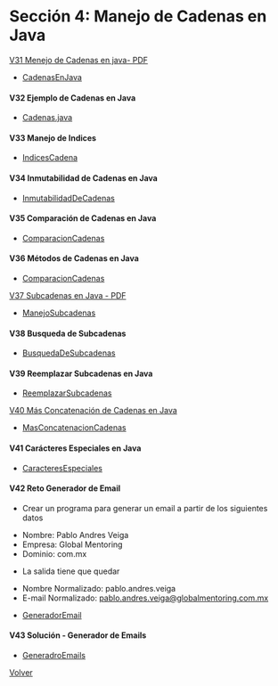 # Sección 4: Manejo de Cadenas en Java

[V31 Menejo de Cadenas en java- PDF](V31_Manejo_de_Cadenas_en_Java/Docs/03-01-00-ManejoCadenas-UJ.pdf)
 * [CadenasEnJava](V31_Manejo_de_Cadenas_en_Java/src/CadenasEnJava.java)

#### V32 Ejemplo de Cadenas en Java
 * [Cadenas.java](V32_Ejemplo_de_Cadenas_en_Java/src/Cadenas.java)

#### V33 Manejo de Indices
 * [IndicesCadena](V33_Manejo_de_Indices_de_Cadenas/src/IndicesCadena.java)

#### V34 Inmutabilidad de Cadenas en Java
 * [InmutabilidadDeCadenas](V34_Inmutabilidad_de_Cadenas_en_Java/src/InmutabilidadDeCadenas.java)

#### V35 Comparación de Cadenas en Java
 * [ComparacionCadenas](V35_Comparacion_de_Cadenas_en_Java/src/ComparacionCadenas.java)

#### V36 Métodos de Cadenas en Java
 * [ComparacionCadenas](V36_Metodos_de_Cadenas_en_Java/src/MetodosCadena.java)

[V37 Subcadenas en Java - PDF](V37_Subcadenas_en_Java/Docs/03-07-00-Subcadenas-UJ.pdf)
 * [ManejoSubcadenas](V37_Subcadenas_en_Java/src/ManejoSubcadenas.java)

#### V38 Busqueda de Subcadenas
 * [BusquedaDeSubcadenas](V38_Busqueda_de_Subcadenas/src/BusquedaDeSubcadenas.java)

#### V39 Reemplazar Subcadenas en Java
 * [ReemplazarSubcadenas](V39_Reemplazar_Subcadenas_en_Java/src/ReemplazarSubcadenas.java)

[V40 Más Concatenación de Cadenas en Java](V40_Mas_Concatenacion_de_Cadenas_en_Java/Docs/03-10-00-MasConcatenacionCadenas-UJ.pdf)
 * [MasConcatenacionCadenas](V40_Mas_Concatenacion_de_Cadenas_en_Java/src/MasConcatenacionCadenas.java)

#### V41 Carácteres Especiales en Java
 * [CaracteresEspeciales](V41_Caracteres_Especiales_en_Java/src/CaracteresEspeciales.java)

#### V42 Reto Generador de Email
 * Crear un programa para generar un email a partir de los siguientes datos
  - Nombre: Pablo Andres Veiga
  - Empresa: Global Mentoring
  - Dominio: com.mx
  
 * La salida tiene que quedar
  - Nombre Normalizado: pablo.andres.veiga
  - E-mail Normalizado: pablo.andres.veiga@globalmentoring.com.mx
 * [GeneradorEmail](V42_Reto_Generador_de_Emails/src/GeneradorEmail.java)

#### V43 Solución - Generador de Emails
 * [GeneradroEmails](V43_Solucion_Generador_de_Emails/src/GeneradroEmails.java)

[Volver](../)